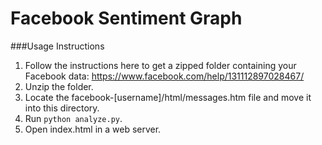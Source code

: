 # Facebook Sentiment Graph

###Usage Instructions

1. Follow the instructions here to get a zipped folder containing your Facebook data:
    https://www.facebook.com/help/131112897028467/
2. Unzip the folder.
3. Locate the facebook-[username]/html/messages.htm file and move it into this directory.
4. Run `python analyze.py`.
5. Open index.html in a web server.